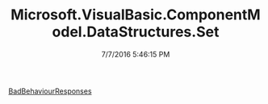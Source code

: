 ﻿---
title: Microsoft.VisualBasic.ComponentModel.DataStructures.Set
date: 7/7/2016 5:46:15 PM
---

[BadBehaviourResponses](T-Microsoft.VisualBasic.ComponentModel.DataStructures.Set.BadBehaviourResponses.html)
